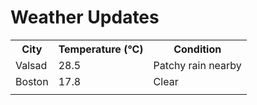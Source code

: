 # Weather Updates

<!-- WEATHER-UPDATE-START -->
<table><tr><th>City</th><th>Temperature (°C)</th><th>Condition</th></tr><tr><td>Valsad</td><td>28.5</td><td>Patchy rain nearby</td></tr><tr><td>Boston</td><td>17.8</td><td>Clear</td></tr><tr><td></td><td></td><td></td></tr></table>
<!-- WEATHER-UPDATE-END -->
